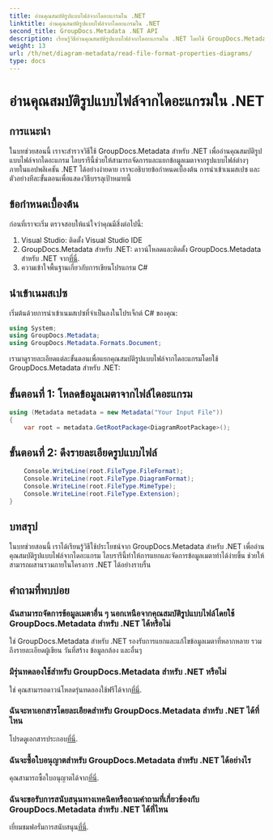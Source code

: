 ```yaml
---
title: อ่านคุณสมบัติรูปแบบไฟล์จากไดอะแกรมใน .NET
linktitle: อ่านคุณสมบัติรูปแบบไฟล์จากไดอะแกรมใน .NET
second_title: GroupDocs.Metadata .NET API
description: เรียนรู้วิธีอ่านคุณสมบัติรูปแบบไฟล์จากไดอะแกรมใน .NET โดยใช้ GroupDocs.Metadata แยกข้อมูลเมตาที่มีรายละเอียดได้อย่างง่ายดาย
weight: 13
url: /th/net/diagram-metadata/read-file-format-properties-diagrams/
type: docs
---
```

# อ่านคุณสมบัติรูปแบบไฟล์จากไดอะแกรมใน .NET

## การแนะนำ
ในบทช่วยสอนนี้ เราจะสำรวจวิธีใช้ GroupDocs.Metadata สำหรับ .NET เพื่ออ่านคุณสมบัติรูปแบบไฟล์จากไดอะแกรม ไลบรารีนี้ช่วยให้สามารถจัดการและแยกข้อมูลเมตาจากรูปแบบไฟล์ต่างๆ ภายในแอปพลิเคชัน .NET ได้อย่างง่ายดาย เราจะอธิบายข้อกำหนดเบื้องต้น การนำเข้าเนมสเปซ และตัวอย่างทีละขั้นตอนเพื่อแสดงวิธีบรรลุเป้าหมายนี้

## ข้อกำหนดเบื้องต้น
ก่อนที่เราจะเริ่ม ตรวจสอบให้แน่ใจว่าคุณมีสิ่งต่อไปนี้:
1. Visual Studio: ติดตั้ง Visual Studio IDE
2.  GroupDocs.Metadata สำหรับ .NET: ดาวน์โหลดและติดตั้ง GroupDocs.Metadata สำหรับ .NET จาก[ที่นี่](https://releases.groupdocs.com/metadata/net/).
3. ความเข้าใจพื้นฐานเกี่ยวกับการเขียนโปรแกรม C#

## นำเข้าเนมสเปซ
เริ่มต้นด้วยการนำเข้าเนมสเปซที่จำเป็นลงในโปรเจ็กต์ C# ของคุณ:
```csharp
using System;
using GroupDocs.Metadata;
using GroupDocs.Metadata.Formats.Document;
```

เรามาดูรายละเอียดแต่ละขั้นตอนเพื่อแยกคุณสมบัติรูปแบบไฟล์จากไดอะแกรมโดยใช้ GroupDocs.Metadata สำหรับ .NET:
## ขั้นตอนที่ 1: โหลดข้อมูลเมตาจากไฟล์ไดอะแกรม
```csharp
using (Metadata metadata = new Metadata("Your Input File"))
{
    var root = metadata.GetRootPackage<DiagramRootPackage>();
```
## ขั้นตอนที่ 2: ดึงรายละเอียดรูปแบบไฟล์
```csharp
    Console.WriteLine(root.FileType.FileFormat);
    Console.WriteLine(root.FileType.DiagramFormat);
    Console.WriteLine(root.FileType.MimeType);
    Console.WriteLine(root.FileType.Extension);
}
```

## บทสรุป
ในบทช่วยสอนนี้ เราได้เรียนรู้วิธีใช้ประโยชน์จาก GroupDocs.Metadata สำหรับ .NET เพื่ออ่านคุณสมบัติรูปแบบไฟล์จากไดอะแกรม ไลบรารีนี้ทำให้การแยกและจัดการข้อมูลเมตาทำได้ง่ายขึ้น ช่วยให้สามารถผสานรวมภายในโครงการ .NET ได้อย่างราบรื่น

## คำถามที่พบบ่อย
### ฉันสามารถจัดการข้อมูลเมตาอื่น ๆ นอกเหนือจากคุณสมบัติรูปแบบไฟล์โดยใช้ GroupDocs.Metadata สำหรับ .NET ได้หรือไม่
ใช่ GroupDocs.Metadata สำหรับ .NET รองรับการแยกและแก้ไขข้อมูลเมตาที่หลากหลาย รวมถึงรายละเอียดผู้เขียน วันที่สร้าง ข้อมูลกล้อง และอื่นๆ
### มีรุ่นทดลองใช้สำหรับ GroupDocs.Metadata สำหรับ .NET หรือไม่
 ใช่ คุณสามารถดาวน์โหลดรุ่นทดลองใช้ฟรีได้จาก[ที่นี่](https://releases.groupdocs.com/).
### ฉันจะหาเอกสารโดยละเอียดสำหรับ GroupDocs.Metadata สำหรับ .NET ได้ที่ไหน
 โปรดดูเอกสารประกอบ[ที่นี่](https://tutorials.groupdocs.com/metadata/net/).
### ฉันจะซื้อใบอนุญาตสำหรับ GroupDocs.Metadata สำหรับ .NET ได้อย่างไร
 คุณสามารถซื้อใบอนุญาตได้จาก[ที่นี่](https://purchase.groupdocs.com/buy).
### ฉันจะขอรับการสนับสนุนทางเทคนิคหรือถามคำถามที่เกี่ยวข้องกับ GroupDocs.Metadata สำหรับ .NET ได้ที่ไหน
 เยี่ยมชมฟอรั่มการสนับสนุน[ที่นี่](https://forum.groupdocs.com/c/metadata/14).